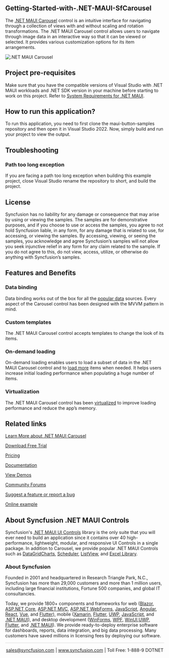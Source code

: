 ## Getting-Started-with-.NET-MAUI-SfCarousel

The [.NET MAUI Carousel](https://www.syncfusion.com/maui-controls/maui-carousel?utm_source=github&utm_medium=listing&utm_campaign=maui-carousel-github-samples) control is an intuitive interface for navigating through a collection of views with and without scaling and rotation transformations. The .NET MAUI Carousel control allows users to navigate through image data in an interactive way so that it can be viewed or selected. It provides various customization options for its item arrangements.

![.NET MAUI Carousel](https://cdn.syncfusion.com/nuget-readme/maui/net_maui_carousel.gif)

## Project pre-requisites

Make sure that you have the compatible versions of Visual Studio with .NET MAUI workloads and .NET SDK version in your machine before starting to work on this project. Refer to [System Requirements for .NET MAUI](https://help.syncfusion.com/maui/system-requirements?utm_source=github&utm_medium=listing&utm_campaign=maui-carousel-github-samples).

## How to run this application?

To run this application, you need to first clone the maui-button-samples repository and then open it in Visual Studio 2022. Now, simply build and run your project to view the output.

## <a name="troubleshooting"></a>Troubleshooting ##
### Path too long exception

If you are facing a path too long exception when building this example project, close Visual Studio rename the repository to short, and build the project.

## License

Syncfusion has no liability for any damage or consequence that may arise by using or viewing the samples. The samples are for demonstrative purposes, and if you choose to use or access the samples, you agree to not hold Syncfusion liable, in any form, for any damage that is related to use, for accessing, or viewing the samples. By accessing, viewing, or seeing the samples, you acknowledge and agree Syncfusion’s samples will not allow you seek injunctive relief in any form for any claim related to the sample. If you do not agree to this, do not view, access, utilize, or otherwise do anything with Syncfusion’s samples.

## Features and Benefits

### Data binding
Data binding works out of the box for all the [popular data](https://help.syncfusion.com/maui/carousel-view/populating-data?utm_source=github&utm_medium=listing&utm_campaign=maui-carousel-github-samples) sources. Every aspect of the Carousel control has been designed with the MVVM pattern in mind.

### Custom templates
The .NET MAUI Carousel control accepts templates to change the look of its items.

### On-demand loading
On-demand loading enables users to load a subset of data in the .NET MAUI Carousel control and to [load more](https://help.syncfusion.com/maui/carousel-view/loadmore?utm_source=github&utm_medium=listing&utm_campaign=maui-carousel-github-samples) items when needed. It helps users increase initial loading performance when populating a huge number of items.

### Virtualization
The .NET MAUI Carousel control has been [virtualized](https://help.syncfusion.com/maui/carousel-view/UIVirtualization?utm_source=github&utm_medium=listing&utm_campaign=maui-carousel-github-samples) to improve loading performance and reduce the app’s memory.

## Related links
[Learn More about .NET MAUI Carousel](https://www.syncfusion.com/maui-controls/maui-carousel?utm_source=github&utm_medium=listing&utm_campaign=maui-carousel-github-samples)

[Download Free Trial](https://www.syncfusion.com/downloads/maui?utm_source=github&utm_medium=listing&utm_campaign=maui-carousel-github-samples)

[Pricing](https://www.syncfusion.com/sales/teamlicense?utm_source=github&utm_medium=listing&utm_campaign=maui-carousel-github-samples)

[Documentation](https://help.syncfusion.com/maui/carousel-view/getting-started?utm_source=github&utm_medium=listing&utm_campaign=maui-carousel-github-samples)

[View Demos](https://github.com/SyncfusionExamples/Getting-Started-with-.NET-MAUI-SfCarousel?utm_source=github&utm_medium=listing&utm_campaign=maui-carousel-github-samples)

[Community Forums](https://www.syncfusion.com/forums/maui?utm_source=github&utm_medium=listing&utm_campaign=maui-carousel-github-samples)

[Suggest a feature or report a bug](https://www.syncfusion.com/feedback/maui?utm_source=github&utm_medium=listing&utm_campaign=maui-carousel-github-samples)

[Online example](https://github.com/syncfusion/maui-demos/tree/master/MAUI/Carousel/SampleBrowser.Maui.Carousel?utm_source=github&utm_medium=listing&utm_campaign=maui-carousel-github-samples)

## About Syncfusion .NET MAUI Controls

Syncfusion's [.NET MAUI UI Controls](https://www.syncfusion.com/maui-controls?utm_source=github&utm_medium=listing&utm_campaign=maui-carousel-github-samples) library is the only suite that you will ever need to build an application since it contains over 40 high-performance, lightweight, modular, and responsive UI Controls in a single package. In addition to Carousel, we provide popular .NET MAUI Controls such as [DataGrid](https://www.syncfusion.com/maui-controls/maui-datagrid?utm_source=github&utm_medium=listing&utm_campaign=maui-carousel-github-samples)[Charts](https://www.syncfusion.com/maui-controls/maui-cartesian-charts?utm_source=github&utm_medium=listing&utm_campaign=maui-carousel-github-samples), [Scheduler](https://www.syncfusion.com/maui-controls/maui-scheduler?utm_source=github&utm_medium=listing&utm_campaign=maui-carousel-github-samples), [ListView](https://www.syncfusion.com/maui-controls/maui-listview?utm_source=github&utm_medium=listing&utm_campaign=maui-carousel-github-samples), and [Excel Library](https://www.syncfusion.com/document-processing/excel-framework/maui?utm_source=github&utm_medium=listing&utm_campaign=maui-carousel-github-samples).

### About Syncfusion
Founded in 2001 and headquartered in Research Triangle Park, N.C., Syncfusion has more than 29,000 customers and more than 1 million users, including large financial institutions, Fortune 500 companies, and global IT consultancies.

Today, we provide 1800+ components and frameworks for web ([Blazor](https://www.syncfusion.com/blazor-components?utm_source=github&utm_medium=listing&utm_campaign=maui-carousel-github-samples), [ASP.NET Core](https://www.syncfusion.com/aspnet-core-ui-controls?utm_source=github&utm_medium=listing&utm_campaign=maui-carousel-github-samples), [ASP.NET MVC](https://www.syncfusion.com/aspnet-mvc-ui-controls?utm_source=github&utm_medium=listing&utm_campaign=maui-carousel-github-samples), [ASP.NET WebForms](https://www.syncfusion.com/jquery/aspnet-webforms-ui-controls?utm_source=github&utm_medium=listing&utm_campaign=maui-carousel-github-samples), [JavaScript](https://www.syncfusion.com/javascript-ui-controls?utm_source=github&utm_medium=listing&utm_campaign=maui-carousel-github-samples), [Angular](https://www.syncfusion.com/angular-components?utm_source=github&utm_medium=listing&utm_campaign=maui-carousel-github-samples), [React](https://www.syncfusion.com/react-components?utm_source=github&utm_medium=listing&utm_campaign=maui-carousel-github-samples), [Vue](https://www.syncfusion.com/vue-components?utm_source=github&utm_medium=listing&utm_campaign=maui-carousel-github-samples), and [Flutter](https://www.syncfusion.com/flutter-widgets?utm_source=github&utm_medium=listing&utm_campaign=maui-carousel-github-samples)), mobile ([Xamarin](https://www.syncfusion.com/xamarin-ui-controls?utm_source=github&utm_medium=listing&utm_campaign=maui-carousel-github-samples), [Flutter](https://www.syncfusion.com/flutter-widgets?utm_source=github&utm_medium=listing&utm_campaign=maui-carousel-github-samples), [UWP](https://www.syncfusion.com/uwp-ui-controls?utm_source=github&utm_medium=listing&utm_campaign=maui-carousel-github-samples), [JavaScript](https://www.syncfusion.com/javascript-ui-controls?utm_source=github&utm_medium=listing&utm_campaign=maui-carousel-github-samples), and [.NET MAUI](https://www.syncfusion.com/maui-controls?utm_source=github&utm_medium=listing&utm_campaign=maui-carousel-github-samples)), and desktop development ([WinForms](https://www.syncfusion.com/winforms-ui-controls?utm_source=github&utm_medium=listing&utm_campaign=maui-carousel-github-samples), [WPF](https://www.syncfusion.com/wpf-controls?utm_source=github&utm_medium=listing&utm_campaign=maui-carousel-github-samples), [WinUI](https://www.syncfusion.com/winui-controls?utm_source=github&utm_medium=listing&utm_campaign=maui-carousel-github-samples),[UWP](https://www.syncfusion.com/uwp-ui-controls?utm_source=github&utm_medium=listing&utm_campaign=maui-carousel-github-samples), [Flutter](https://www.syncfusion.com/flutter-widgets?utm_source=github&utm_medium=listing&utm_campaign=maui-carousel-github-samples), and [.NET MAUI](https://www.syncfusion.com/maui-controls?utm_source=github&utm_medium=listing&utm_campaign=maui-carousel-github-samples)). We provide ready-to-deploy enterprise software for dashboards, reports, data integration, and big data processing. Many customers have saved millions in licensing fees by deploying our software.

<hr style="height:0.3px;border:none;color:lightgrey;background-color:lightgrey;" />

<p align="center">
<a href="mailto:sales@syncfusion.com?Subject=Syncfusion .NET MAUI Carousel - GitHub" target="_top">sales@syncfusion.com</a> | <a href="https://www.syncfusion.com?utm_source=github&utm_medium=listing&utm_campaign=maui-carousel-github-samples">www.syncfusion.com</a> | Toll Free: 1-888-9 DOTNET <br>
</p>